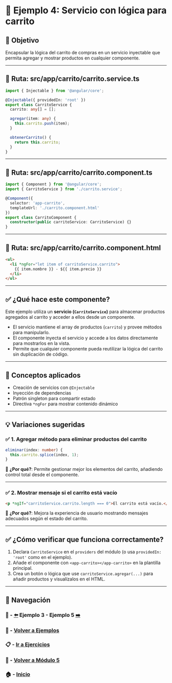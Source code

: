 
# 🧪 Ejemplo 4: Servicio con lógica para carrito

## 🎯 Objetivo
Encapsular la lógica del carrito de compras en un servicio inyectable que permita agregar y mostrar productos en cualquier componente.

---

## 📁 Ruta: src/app/carrito/carrito.service.ts
```ts
import { Injectable } from '@angular/core';

@Injectable({ providedIn: 'root' })
export class CarritoService {
  carrito: any[] = [];

  agregar(item: any) {
    this.carrito.push(item);
  }

  obtenerCarrito() {
    return this.carrito;
  }
}
```

---

## 📁 Ruta: src/app/carrito/carrito.component.ts
```ts
import { Component } from '@angular/core';
import { CarritoService } from './carrito.service';

@Component({
  selector: 'app-carrito',
  templateUrl: './carrito.component.html'
})
export class CarritoComponent {
  constructor(public carritoService: CarritoService) {}
}
```

---

## 📁 Ruta: src/app/carrito/carrito.component.html
```html
<ul>
  <li *ngFor="let item of carritoService.carrito">
    {{ item.nombre }} - ${{ item.precio }}
  </li>
</ul>
```

---

## ✅ ¿Qué hace este componente?

Este ejemplo utiliza un **servicio (`CarritoService`)** para almacenar productos agregados al carrito y acceder a ellos desde un componente.

- El servicio mantiene el array de productos (`carrito`) y provee métodos para manipularlo.
- El componente inyecta el servicio y accede a los datos directamente para mostrarlos en la vista.
- Permite que cualquier componente pueda reutilizar la lógica del carrito sin duplicación de código.

---

## 🧠 Conceptos aplicados

- Creación de servicios con `@Injectable`
- Inyección de dependencias
- Patrón singleton para compartir estado
- Directiva `*ngFor` para mostrar contenido dinámico

---

## 💡 Variaciones sugeridas

### ✅ 1. Agregar método para eliminar productos del carrito

```ts
eliminar(index: number) {
  this.carrito.splice(index, 1);
}
```

📌 **¿Por qué?**: Permite gestionar mejor los elementos del carrito, añadiendo control total desde el componente.

---

### ✅ 2. Mostrar mensaje si el carrito está vacío

```html
<p *ngIf="carritoService.carrito.length === 0">El carrito está vacío.</p>
```

📌 **¿Por qué?**: Mejora la experiencia de usuario mostrando mensajes adecuados según el estado del carrito.

---

## ✅ ¿Cómo verificar que funciona correctamente?

1. Declara `CarritoService` en el `providers` del módulo (o usa `providedIn: 'root'` como en el ejemplo).
2. Añade el componente con `<app-carrito></app-carrito>` en la plantilla principal.
3. Crea un botón o lógica que use `carritoService.agregar(...)` para añadir productos y visualízalos en el HTML.

---

## 🔁 Navegación

### 🧪 - [⬅️](./Ejemplo_3.md) Ejemplo 3 - Ejemplo 5 [➡️](./Ejemplo_5.md)

### 🧪 - [Volver a Ejemplos](../README.md)

### 📋 - [Ir a Ejercicios](../../Ejercicios/README.md)

### 📘 - [Volver a Módulo 5](../../Modulo_5.md)

### 🏠 - [Inicio](../../../README.md)

